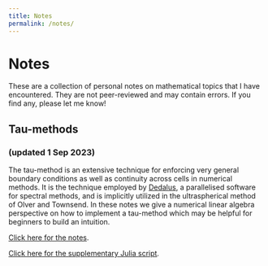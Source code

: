 ```yaml
---
title: Notes
permalink: /notes/
---
```


# Notes

These are a collection of personal notes on mathematical topics that I have encountered. They are not peer-reviewed and may contain errors. If you find any, please let me know!

<!-- ## Deflation

The deflation technique is an embarrassingly simple amendment for Newton-like methods to prevent a solver from converging to already discovered solutions. Hence, even from the same initial guess, one can systematically recover multiple solutions to nonlinear systems and discretized PDEs and variational inequalities in an efficient manner. <a href="{{ "/files/SumSpace.pdf" | absolute_url }}">Click here for the memo</a>. -->

## Tau-methods
### (updated 1 Sep 2023)

<p> The tau-method is an extensive technique for enforcing very general boundary conditions as well as continuity across cells in numerical methods. It is the technique employed by <a href="https://dedalus-project.org/">Dedalus</a>, a parallelised software for spectral methods, and is implicitly utilized in the ultraspherical method of Olver and Townsend. In these notes we give a numerical linear algebra perspective on how to implement a tau-method which may be helpful for beginners to build an intuition.</p>

<p><a href="{{ "/files/tau-method.pdf" | absolute_url }}">Click here for the notes</a>.</p>

<p><a href="{{ "/files/tau-method.jl" | absolute_url }}">Click here for the supplementary Julia script</a>.</p>